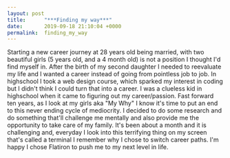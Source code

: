 ```yaml
---
layout: post
title:      "***Finding my way***"
date:       2019-09-18 21:10:04 +0000
permalink:  finding_my_way
---
```




Starting a new career journey at 28 years old being married, with two beautiful girls (5 years old, and a 4 month old) is not a position I thought I'd find myself in. After the birth of my second daughter I needed to reevaluate my life and I wanted a career instead of going from pointless job to job. In highschool I took a web design course, which sparked my interest in coding but I didn't think I could turn that into a career. I was a clueless kid in highschool when it came to figuring out my career/passion. Fast forward ten years, as I look at my girls aka "My Why" I know it's time to put an end to this never ending cycle of mediocrity. I decided to do some research and do something that'll challenge me mentally and also provide me the opportunity to take care of my family. It's been about a month and it is challenging and, everyday I look into this terrifying thing on my screen that's called a terminal I remember why I chose to switch career paths. I'm happy I chose Flatiron to push me to my next level in life.  








